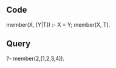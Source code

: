 ## Code ##

member(X, [Y|T]) :- 
    X = Y; 
    member(X, T).


## Query ##

?- member(2,[1,2,3,4]).
